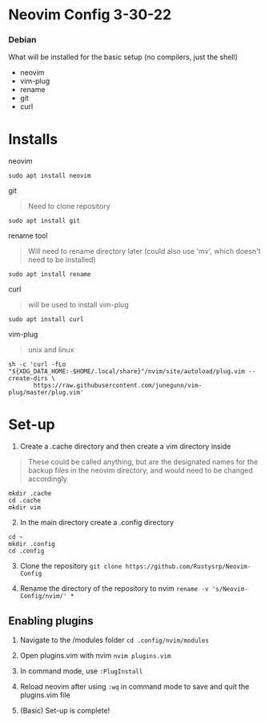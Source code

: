 # Neovim Config 3-30-22

### Debian

What will be installed for the basic setup (no compilers, just the shell)
* neovim
* vim-plug
* rename
* git
* curl



# Installs

neovim
```
sudo apt install neovim
```


git
> Need to clone repository
```
sudo apt install git
```


rename tool
> Will need to rename directory later (could also use 'mv', which doesn't need to be installed)
```
sudo apt install rename
```


curl
> will be used to install vim-plug
```
sudo apt install curl
```


vim-plug
> unix and linux
```
sh -c 'curl -fLo "${XDG_DATA_HOME:-$HOME/.local/share}"/nvim/site/autoload/plug.vim --create-dirs \
       https://raw.githubusercontent.com/junegunn/vim-plug/master/plug.vim'
```

# Set-up

1. Create a .cache directory and then create a vim directory inside
> These could be called anything, but are the designated names for the backup files in the neovim directory, and would need to be changed accordingly
```
mkdir .cache
cd .cache
mkdir vim
```

2. In the main directory create a .config directory
```
cd ~
mkdir .config
cd .config
```

3. Clone the repository
`git clone https://github.com/Rustysrp/Neovim-Config`

4. Rename the directory of the repository to nvim
`rename -v 's/Neovim-Config/nvim/' *`

## Enabling plugins

1. Navigate to the /modules folder
`cd .config/nvim/modules`

2. Open plugins.vim with nvim
`nvim plugins.vim`

3. In command mode, use
`:PlugInstall`

4. Reload neovim after using `:wq` in command mode to save and quit the plugins.vim file

5. (Basic) Set-up is complete! 









